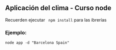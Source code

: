 

## Aplicación del clima - Curso node

Recuerden ejecutar ``` npm install``` para las ibrerías

### Ejemplo:
```
node app -d "Barcelona Spain"
```